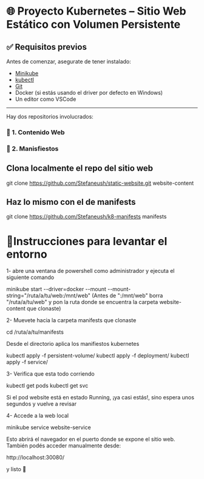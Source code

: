 # 🌐 Proyecto Kubernetes – Sitio Web Estático con Volumen Persistente

## ✅ Requisitos previos

Antes de comenzar, asegurate de tener instalado:

- [Minikube](https://minikube.sigs.k8s.io/docs/start/)
- [kubectl](https://kubernetes.io/docs/tasks/tools/)
- [Git](https://git-scm.com/)
- Docker (si estás usando el driver por defecto en Windows)
- Un editor como VSCode

---

Hay dos repositorios involucrados:

### 📁 1. Contenido Web 
### 📁 2. Manisfiestos


## Clona localmente el repo del sitio web
git clone https://github.com/Stefaneush/static-website.git website-content


## Haz lo mismo con el de manifests
git clone https://github.com/Stefaneush/k8-manifests manifests



# 🚀Instrucciones para levantar el entorno

1- abre una ventana de powershell como administrador y ejecuta el siguiente comando

minikube start --driver=docker --mount --mount-string="/ruta/a/tu/web:/mnt/web"  (Antes de ":/mnt/web" borra "/ruta/a/tu/web" y pon la ruta donde se encuentra la carpeta website-content que clonaste)

2- Muevete hacia la carpeta manifests que clonaste 

cd /ruta/a/tu/manifests

Desde el directorio aplica los manifiestos kubernetes

kubectl apply -f persistent-volume/
kubectl apply -f deployment/
kubectl apply -f service/

3- Verifica que esta todo corriendo

kubectl get pods
kubectl get svc

Si el pod website está en estado Running, ¡ya casi estás!, sino
espera unos segundos y vuelve a revisar

4- Accede a la web local

minikube service website-service

Esto abrirá el navegador en el puerto donde se expone el sitio web. También podés acceder manualmente desde:

http://localhost:30080/


y listo 🎉 

